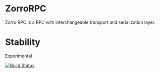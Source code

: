 ZorroRPC
========

Zorro RPC is a RPC with interchangeable transport and serialization layer.

Stability
=========
Experimental

[![Build Status](https://travis-ci.org/wookieb/zorro-rpc.png?branch=master)](https://travis-ci.org/wookieb/zorro-rpc)

